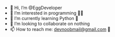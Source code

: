- 👋 Hi, I’m @EggDeveloper
- 👀 I’m interested in programming 👨‍💻
- 🌱 I’m currently learning Python 🐍
- 💞️ I’m looking to collaborate on nothing
- 📫 How to reach me: devnoobmail@gmail.com 📧

<!---
EggDeveloper/EggDeveloper is a ✨ special ✨ repository because its `README.md` (this file) appears on your GitHub profile.
You can click the Preview link to take a look at your changes.
--->
